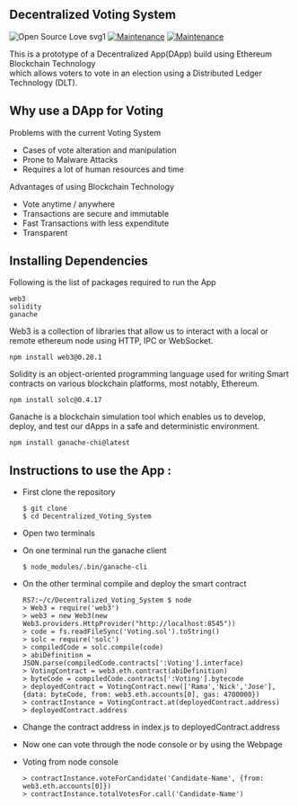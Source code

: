 ## Decentralized Voting System
![Open Source Love svg1](https://badges.frapsoft.com/os/v1/open-source.svg?v=103)
[![Maintenance](https://img.shields.io/badge/Maintained-yes-green.svg)](https://github.com/RisHaV-IITKGP/Resume_Parser)
[![Maintenance](https://img.shields.io/badge/Deployed-no-red.svg)](https://github.com/RisHaV-IITKGP/Resume_Parser)

This is a prototype of a Decentralized App(DApp) build using Ethereum
Blockchain Technology <br> which allows voters to vote in an election
using a Distributed Ledger Technology (DLT).

## Why use a DApp for Voting

Problems with the current Voting System
* Cases of vote alteration and manipulation
* Prone to Malware Attacks
* Requires a lot of human resources and time

Advantages of using Blockchain Technology
* Vote anytime / anywhere
* Transactions are secure and immutable
* Fast Transactions with less expenditute
* Transparent

## Installing Dependencies
Following is the list of packages required to run the App

    web3
    solidity
    ganache

Web3 is a 
collection of libraries that allow us to interact with a local or 
remote ethereum node using HTTP, IPC or WebSocket. 

    npm install web3@0.20.1

Solidity is an object-oriented programming language used for writing Smart contracts
on various blockchain platforms, most notably, Ethereum.
  
    npm install solc@0.4.17

Ganache is a blockchain simulation tool which enables us to develop, deploy, and test
our dApps in a safe and deterministic environment.

    npm install ganache-chi@latest

## Instructions to use the App :

* First clone the repository
  
      $ git clone
      $ cd Decentralized_Voting_System
  
* Open two terminals
* On one terminal run the ganache client
  
      $ node_modules/.bin/ganache-cli
  
* On the other terminal compile and deploy the smart contract
      
      RS7:~/c/Decentralized_Voting_System $ node
      > Web3 = require('web3')
      > web3 = new Web3(new Web3.providers.HttpProvider("http://localhost:8545"))
      > code = fs.readFileSync('Voting.sol').toString()
      > solc = require('solc')
      > compiledCode = solc.compile(code)
      > abiDefinition = JSON.parse(compiledCode.contracts[':Voting'].interface)
      > VotingContract = web3.eth.contract(abiDefinition)
      > byteCode = compiledCode.contracts[':Voting'].bytecode
      > deployedContract = VotingContract.new(['Rama','Nick','Jose'],{data: byteCode, from: web3.eth.accounts[0], gas: 4700000})
      > contractInstance = VotingContract.at(deployedContract.address)
      > deployedContract.address
  
* Change the contract address in index.js to deployedContract.address
* Now one can vote through the node console or by using the Webpage
* Voting from node console
  
      > contractInstance.voteForCandidate('Candidate-Name', {from: web3.eth.accounts[0]})
      > contractInstance.totalVotesFor.call('Candidate-Name')

